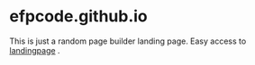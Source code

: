 # efpcode.github.io

This is just a random page builder landing page.
Easy access to [landingpage](https://efpcode.github.io) .
